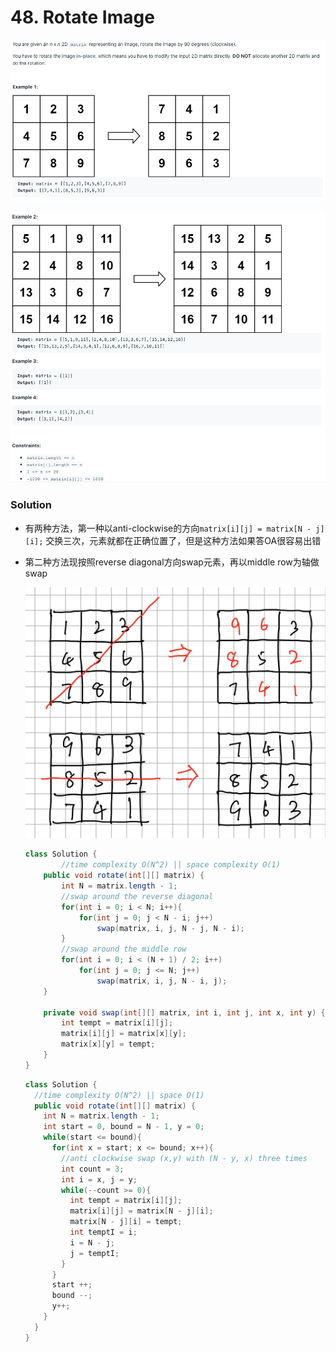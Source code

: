 # 48. Rotate Image

![48%20Rotate%20Image%2017d801722a2e409881b2afbc448ed6ab/Untitled.png](48%20Rotate%20Image%2017d801722a2e409881b2afbc448ed6ab/Untitled.png)

![48%20Rotate%20Image%2017d801722a2e409881b2afbc448ed6ab/Untitled%201.png](48%20Rotate%20Image%2017d801722a2e409881b2afbc448ed6ab/Untitled%201.png)

### Solution

- 有两种方法，第一种以anti-clockwise的方向`matrix[i][j] = matrix[N - j][i];` 交换三次，元素就都在正确位置了，但是这种方法如果答OA很容易出错
- 第二种方法现按照reverse diagonal方向swap元素，再以middle row为轴做swap

    ![48%20Rotate%20Image%2017d801722a2e409881b2afbc448ed6ab/IMG_ACDA38122142-1.jpeg](48%20Rotate%20Image%2017d801722a2e409881b2afbc448ed6ab/IMG_ACDA38122142-1.jpeg)

    ```java
    class Solution {
    		//time complexity O(N^2) || space complexity O(1)
        public void rotate(int[][] matrix) {
            int N = matrix.length - 1;
            //swap around the reverse diagonal
            for(int i = 0; i < N; i++){
                for(int j = 0; j < N - i; j++)
                    swap(matrix, i, j, N - j, N - i);
            }
            //swap around the middle row
            for(int i = 0; i < (N + 1) / 2; i++)
                for(int j = 0; j <= N; j++)
                    swap(matrix, i, j, N - i, j);
        }

        private void swap(int[][] matrix, int i, int j, int x, int y) {
            int tempt = matrix[i][j];
            matrix[i][j] = matrix[x][y];
            matrix[x][y] = tempt;
        }
    }
    ```

    ```java
    class Solution {
      //time complexity O(N^2) || space O(1)
      public void rotate(int[][] matrix) {
        int N = matrix.length - 1;
        int start = 0, bound = N - 1, y = 0;
        while(start <= bound){
          for(int x = start; x <= bound; x++){
            //anti clockwise swap (x,y) with (N - y, x) three times
            int count = 3;
            int i = x, j = y;
            while(--count >= 0){
              int tempt = matrix[i][j];
              matrix[i][j] = matrix[N - j][i];
              matrix[N - j][i] = tempt;
              int temptI = i;
              i = N - j;
              j = temptI;
            }
          }
          start ++;
          bound --;
          y++;
        }
      }
    }
    ```
